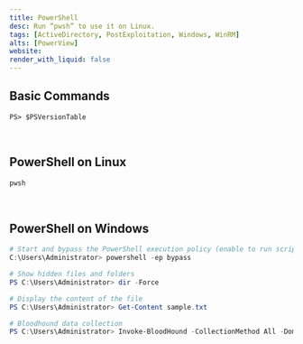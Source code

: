 ```yaml
---
title: PowerShell
desc: Run “pwsh” to use it on Linux.
tags: [ActiveDirectory, PostExploitation, Windows, WinRM]
alts: [PowerView]
website:
render_with_liquid: false
---
```


## Basic Commands

```shell
PS> $PSVersionTable
```

<br />

## PowerShell on Linux

```sh
pwsh
```

<br />

## PowerShell on Windows

```powershell
# Start and bypass the PowerShell execution policy (enable to run scripts)
C:\Users\Administrator> powershell -ep bypass

# Show hidden files and folders 
PS C:\Users\Administrator> dir -Force

# Display the content of the file
PS C:\Users\Administrator> Get-Content sample.txt

# Bloodhound data collection
PS C:\Users\Administrator> Invoke-BloodHound -CollectionMethod All -Domain sample.domain -ZipFileName sample.zip
```